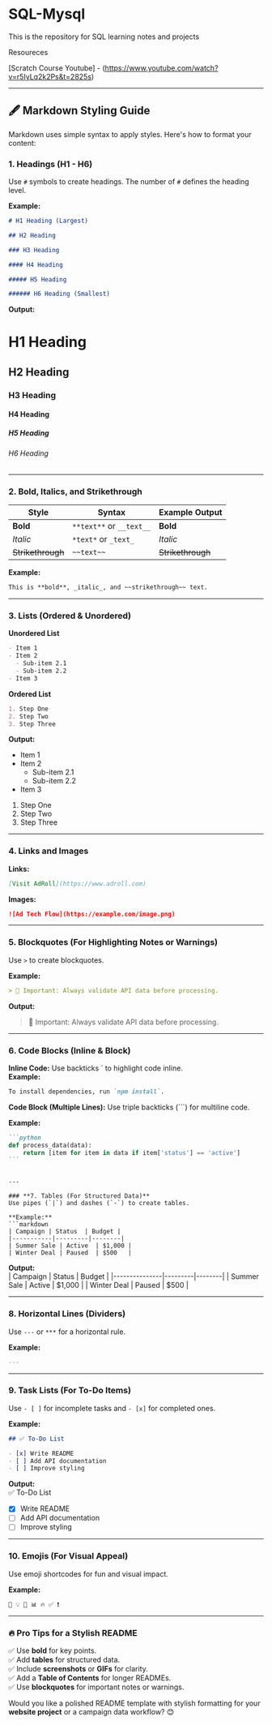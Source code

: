 # SQL-Mysql

This is the repository for SQL learning notes and projects

Resoureces

[Scratch Course Youtube] - (https://www.youtube.com/watch?v=r5IyLq2k2Ps&t=2825s)

---

## **🖋️ Markdown Styling Guide**

Markdown uses simple syntax to apply styles. Here's how to format your content:

### **1. Headings (H1 - H6)**

Use `#` symbols to create headings. The number of `#` defines the heading level.

**Example:**

```markdown
# H1 Heading (Largest)

## H2 Heading

### H3 Heading

#### H4 Heading

##### H5 Heading

###### H6 Heading (Smallest)
```

**Output:**

# H1 Heading

## H2 Heading

### H3 Heading

#### H4 Heading

##### H5 Heading

###### H6 Heading

---

### **2. Bold, Italics, and Strikethrough**

| Style             | Syntax                   | Example Output    |
| ----------------- | ------------------------ | ----------------- |
| **Bold**          | `**text**` or `__text__` | **Bold**          |
| _Italic_          | `*text*` or `_text_`     | _Italic_          |
| ~~Strikethrough~~ | `~~text~~`               | ~~Strikethrough~~ |

**Example:**

```markdown
This is **bold**, _italic_, and ~~strikethrough~~ text.
```

---

### **3. Lists (Ordered & Unordered)**

**Unordered List**

```markdown
- Item 1
- Item 2
  - Sub-item 2.1
  - Sub-item 2.2
- Item 3
```

**Ordered List**

```markdown
1. Step One
2. Step Two
3. Step Three
```

**Output:**

- Item 1
- Item 2
  - Sub-item 2.1
  - Sub-item 2.2
- Item 3

1. Step One
2. Step Two
3. Step Three

---

### **4. Links and Images**

**Links:**

```markdown
[Visit AdRoll](https://www.adroll.com)
```

**Images:**

```markdown
![Ad Tech Flow](https://example.com/image.png)
```

---

### **5. Blockquotes (For Highlighting Notes or Warnings)**

Use `>` to create blockquotes.

**Example:**

```markdown
> 🚨 Important: Always validate API data before processing.
```

**Output:**

> 🚨 Important: Always validate API data before processing.

---

### **6. Code Blocks (Inline & Block)**

**Inline Code:** Use backticks \` to highlight code inline.  
**Example:**

```markdown
To install dependencies, run `npm install`.
```

**Code Block (Multiple Lines):** Use triple backticks (```) for multiline code.

**Example:**

````markdown
```python
def process_data(data):
    return [item for item in data if item['status'] == 'active']
```
````

````

---

### **7. Tables (For Structured Data)**
Use pipes (`|`) and dashes (`-`) to create tables.

**Example:**
```markdown
| Campaign | Status  | Budget |
|-----------|---------|--------|
| Summer Sale | Active  | $1,000 |
| Winter Deal | Paused  | $500   |
````

**Output:**  
| Campaign | Status | Budget |
|---------------|---------|--------|
| Summer Sale | Active | $1,000 |
| Winter Deal | Paused | $500 |

---

### **8. Horizontal Lines (Dividers)**

Use `---` or `***` for a horizontal rule.

**Example:**

```markdown
---
```

---

### **9. Task Lists (For To-Do Items)**

Use `- [ ]` for incomplete tasks and `- [x]` for completed ones.

**Example:**

```markdown
## ✅ To-Do List

- [x] Write README
- [ ] Add API documentation
- [ ] Improve styling
```

**Output:**  
✅ To-Do List

- [x] Write README
- [ ] Add API documentation
- [ ] Improve styling

---

### **10. Emojis (For Visual Appeal)**

Use emoji shortcodes for fun and visual impact.

**Example:**

```markdown
🚀 💡 🎯 📊 🔥 ✅ ❗
```

---

### **🔥 Pro Tips for a Stylish README**

✅ Use **bold** for key points.  
✅ Add **tables** for structured data.  
✅ Include **screenshots** or **GIFs** for clarity.  
✅ Add a **Table of Contents** for longer READMEs.  
✅ Use **blockquotes** for important notes or warnings.

Would you like a polished README template with stylish formatting for your **website project** or a campaign data workflow? 😊
